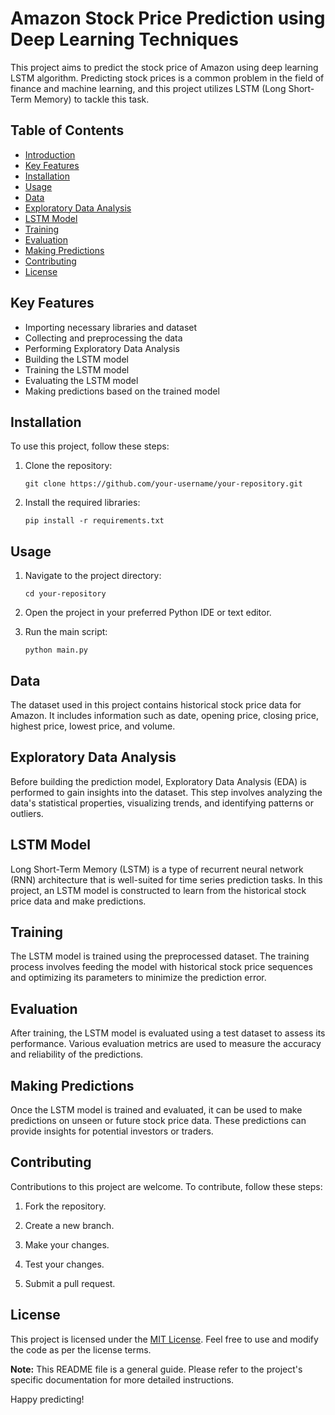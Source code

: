 # Amazon Stock Price Prediction using Deep Learning Techniques

This project aims to predict the stock price of Amazon using deep learning LSTM algorithm. Predicting stock prices is a common problem in the field of finance and machine learning, and this project utilizes LSTM (Long Short-Term Memory) to tackle this task.

## Table of Contents
- [Introduction](#amazon-stock-price-prediction-using-deep-learning-techniques)
- [Key Features](#key-features)
- [Installation](#installation)
- [Usage](#usage)
- [Data](#data)
- [Exploratory Data Analysis](#exploratory-data-analysis)
- [LSTM Model](#lstm-model)
- [Training](#training)
- [Evaluation](#evaluation)
- [Making Predictions](#making-predictions)
- [Contributing](#contributing)
- [License](#license)

## Key Features
- Importing necessary libraries and dataset
- Collecting and preprocessing the data
- Performing Exploratory Data Analysis
- Building the LSTM model
- Training the LSTM model
- Evaluating the LSTM model
- Making predictions based on the trained model

## Installation
To use this project, follow these steps:

1. Clone the repository:

   ```shell
   git clone https://github.com/your-username/your-repository.git
   ```

2. Install the required libraries:

   ```shell
   pip install -r requirements.txt
   ```

## Usage
1. Navigate to the project directory:

   ```shell
   cd your-repository
   ```

2. Open the project in your preferred Python IDE or text editor.

3. Run the main script:

   ```shell
   python main.py
   ```

## Data
The dataset used in this project contains historical stock price data for Amazon. It includes information such as date, opening price, closing price, highest price, lowest price, and volume.

## Exploratory Data Analysis
Before building the prediction model, Exploratory Data Analysis (EDA) is performed to gain insights into the dataset. This step involves analyzing the data's statistical properties, visualizing trends, and identifying patterns or outliers.

## LSTM Model
Long Short-Term Memory (LSTM) is a type of recurrent neural network (RNN) architecture that is well-suited for time series prediction tasks. In this project, an LSTM model is constructed to learn from the historical stock price data and make predictions.

## Training
The LSTM model is trained using the preprocessed dataset. The training process involves feeding the model with historical stock price sequences and optimizing its parameters to minimize the prediction error.

## Evaluation
After training, the LSTM model is evaluated using a test dataset to assess its performance. Various evaluation metrics are used to measure the accuracy and reliability of the predictions.

## Making Predictions
Once the LSTM model is trained and evaluated, it can be used to make predictions on unseen or future stock price data. These predictions can provide insights for potential investors or traders.

## Contributing
Contributions to this project are welcome. To contribute, follow these steps:

1. Fork the repository.

2. Create a new branch.

3. Make your changes.

4. Test your changes.

5. Submit a pull request.

## License
This project is licensed under the [MIT License](LICENSE). Feel free to use and modify the code as per the license terms.

**Note:** This README file is a general guide. Please refer to the project's specific documentation for more detailed instructions.

Happy predicting!